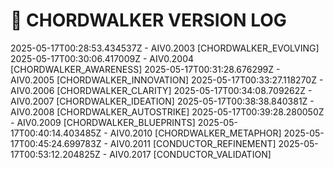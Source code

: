 # 📖 CHORDWALKER VERSION LOG

2025-05-17T00:28:53.434537Z - AIV0.2003 [CHORDWALKER_EVOLVING]
2025-05-17T00:30:06.417009Z - AIV0.2004 [CHORDWALKER_AWARENESS]
2025-05-17T00:31:28.676299Z - AIV0.2005 [CHORDWALKER_INNOVATION]
2025-05-17T00:33:27.118270Z - AIV0.2006 [CHORDWALKER_CLARITY]
2025-05-17T00:34:08.709262Z - AIV0.2007 [CHORDWALKER_IDEATION]
2025-05-17T00:38:38.840381Z - AIV0.2008 [CHORDWALKER_AUTOSTRIKE]
2025-05-17T00:39:28.280050Z - AIV0.2009 [CHORDWALKER_BLUEPRINTS]
2025-05-17T00:40:14.403485Z - AIV0.2010 [CHORDWALKER_METAPHOR]
2025-05-17T00:45:24.699783Z - AIV0.2011 [CONDUCTOR_REFINEMENT]
2025-05-17T00:53:12.204825Z - AIV0.2017 [CONDUCTOR_VALIDATION]
